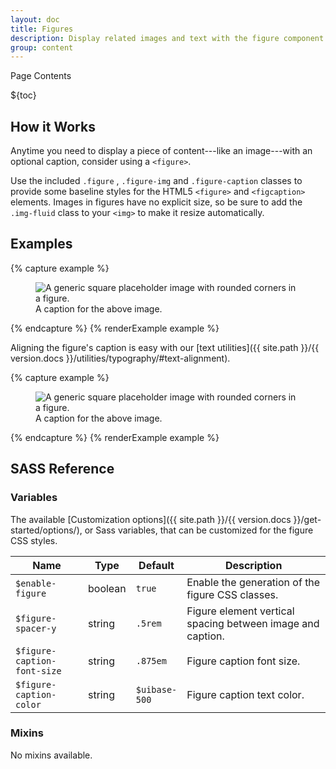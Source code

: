 ```yaml
---
layout: doc
title: Figures
description: Display related images and text with the figure component.
group: content
---
```


<div class="h3 cf-toc-header">Page Contents</div>

${toc}

## How it Works

Anytime you need to display a piece of content---like an image---with an optional caption, consider using a `<figure>`.

Use the included `.figure` , `.figure-img` and `.figure-caption` classes to provide some baseline styles for the HTML5 `<figure>` and `<figcaption>` elements. Images in figures have no explicit size, so be sure to add the `.img-fluid` class to your `<img>` to make it resize automatically.

## Examples

{% capture example %}
<figure class="figure">
  <img data-src="holder.js/400x300" class="figure-img img-fluid radius" alt="A generic square placeholder image with rounded corners in a figure.">
  <figcaption class="figure-caption">A caption for the above image.</figcaption>
</figure>
{% endcapture %}
{% renderExample example %}

Aligning the figure's caption is easy with our [text utilities]({{ site.path }}/{{ version.docs }}/utilities/typography/#text-alignment).

{% capture example %}
<figure class="figure">
  <img data-src="holder.js/400x300" class="figure-img img-fluid radius" alt="A generic square placeholder image with rounded corners in a figure.">
  <figcaption class="figure-caption text-end">A caption for the above image.</figcaption>
</figure>
{% endcapture %}
{% renderExample example %}

## SASS Reference

### Variables

The available [Customization options]({{ site.path }}/{{ version.docs }}/get-started/options/), or Sass variables, that can be customized for the figure CSS styles.

<div class="table-scroll">
    <table class="table table-bordered table-striped">
        <thead>
            <tr>
                <th style="width: 100px;">Name</th>
                <th style="width: 50px;">Type</th>
                <th style="width: 50px;">Default</th>
                <th>Description</th>
            </tr>
        </thead>
        <tbody>
            <tr>
                <td><code>$enable-figure</code></td>
                <td>boolean</td>
                <td><code>true</code></td>
                <td>
                    Enable the generation of the figure CSS classes.
                </td>
            </tr>
            <tr>
                <td><code>$figure-spacer-y</code></td>
                <td>string</td>
                <td><code>.5rem</code></td>
                <td>
                    Figure element vertical spacing between image and caption.
                </td>
            </tr>
            <tr>
                <td><code>$figure-caption-font-size</code></td>
                <td>string</td>
                <td><code>.875em</code></td>
                <td>
                    Figure caption font size.
                </td>
            </tr>
            <tr>
                <td><code>$figure-caption-color</code></td>
                <td>string</td>
                <td><code>$uibase-500</code></td>
                <td>
                    Figure caption text color.
                </td>
            </tr>
        </tbody>
    </table>
</div>

### Mixins

No mixins available.
